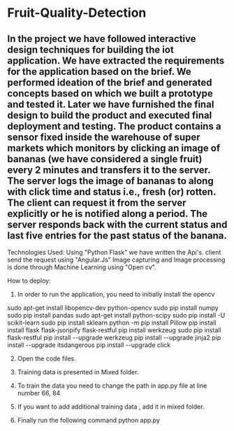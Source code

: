 # Fruit-Quality-Detection
In the project we have followed interactive design techniques for building the iot application. We have extracted the requirements for the application based on the brief. We performed ideation of the brief and generated concepts based on which we built a prototype and tested it. Later we have furnished the final design to build the product and executed final deployment and testing.  The product contains a sensor fixed inside the warehouse of super markets which monitors by clicking an image of bananas (we have considered a single fruit) every 2 minutes and transfers it to the server. The server logs the image of bananas to along with click time and status i.e., fresh (or) rotten. The client can request it from the server explicitly or he is notified along a period. The server responds back with the current status and last five entries for the past status of the banana.
------
Technologies Used:
Using  "Python Flask" we have written the Api's.
client send the request using "Angular.Js"
Image capturing and Image processing is done through Machine Learning using "Open cv".

How to deploy:
1) In order to run the application, you need to initially install the opencv  

sudo apt-get install libopencv-dev python-opencv
sudo pip  install numpy
sudo pip  install pandas
sudo apt-get install python-scipy
sudo pip   install -U scikit-learn
 sudo pip   install sklearn
python -m pip   install Pillow
 pip install   install flask flask-jsonpify flask-restful
pip  install werkzeug
sudo pip install   flask-restful
pip install  --upgrade werkzeug
pip install  --upgrade jinja2
pip install  --upgrade itsdangerous
pip install  --upgrade click

2) Open the code files.
 
3) Training data is presented in Mixed folder.

4) To train the data you need to change the path in app.py file at line number 66, 84

5) If you want to add additional training data , add it in mixed folder.

6) Finally run the following command
    python app.py
